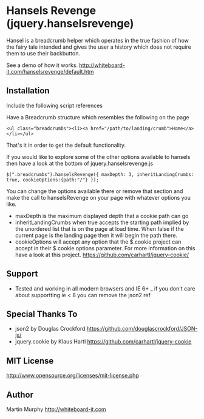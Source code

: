 ﻿# Hansels Revenge (jquery.hanselsrevenge)

Hansel is a breadcrumb helper which operates in the true fashion of how the fairy tale intended and gives the user a history which does not require them to use their backbutton.

See a demo of how it works.  http://whiteboard-it.com/hanselsrevenge/default.htm

## Installation

Include the following script references
	<script src="https://ajax.googleapis.com/ajax/libs/jquery/1.7.2/jquery.min.js" type="text/javascript"></script>
	<script src="jquery.cookie.js" type="text/javascript"></script>
	<!--[if lt IE 8]>
	<script type="text/javascript" src="json2.js"></script>
	<![endif]-->
	<script type="text/javascript" src="jquery.hanselsrevenge.js"></script>


Have a Breadcrumb structure which resembles the following on the page
	
	<ul class="breadcrumbs"><li><a href="/path/to/landing/crumb">Home</a></li></ul>

That's it in order to get the default functionality.

If you would like to explore some of the other options available to hansels then have a look at the bottom of jquery.hanselsrevenge.js 

	$(".breadcrumbs").hanselsRevenge({ maxDepth: 3, inheritLandingCrumbs: true, cookieOptions:{path:"/"} }); 

You can change the options available there or remove that section and make the call to hanselsRevenge on your page with whatever options you like.

* maxDepth is the maximum displayed depth that a cookie path can go
* inheritLandingCrumbs when true accepts the starting path implied by the unordered list that is on the page at load time.	When false if the current page is the landing page then it will begin the path there.
* cookieOptions will accept any option that the $.cookie project can accept in their $.cookie options parameter.	For more information on this have a look at this project.	 https://github.com/carhartl/jquery-cookie/

## Support

* Tested and working in all modern browsers and IE 6+
_ if you don't care about supportting ie < 8 you can remove the json2 ref

## Special Thanks To

* json2 by Douglas Crockford https://github.com/douglascrockford/JSON-js/
* jquery.cookie by Klaus Hartl https://github.com/carhartl/jquery-cookie


## MIT License

http://www.opensource.org/licenses/mit-license.php

## Author

Martin Murphy 
http://whiteboard-it.com